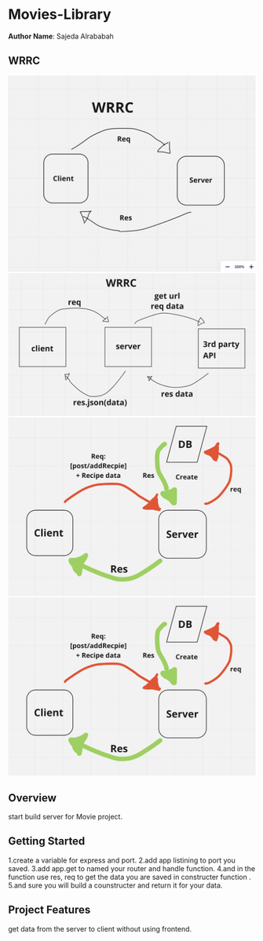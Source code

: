 
# Movies-Library

**Author Name**: Sajeda Alrababah

## WRRC

![WRRC](WRRC.png)
![wrrc2](wrrc2.png)
![wrrc3](wrrc3.png)
![WRRC3](WRRC3.png)

## Overview

start build server for Movie project.

## Getting Started
<!-- What are the steps that a user must take in order to build this app on their own machine and get it running? -->
1.create a variable for express and port.
2.add app listining to port you saved.
3.add app.get to named your router and handle function.
4.and in the function use res, req to get the data you are saved in constructer function .
5.and sure you will build a counstructer and return it for your data.

## Project Features

<!-- What are the features included in you app -->

get data from the server to client without using frontend.
